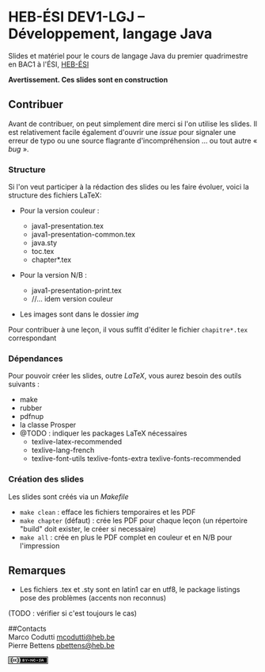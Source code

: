 # HEB-ÉSI DEV1-LGJ – Développement, langage Java

Slides et matériel pour le cours de langage Java du premier quadrimestre en BAC1 à l'ÉSI, [HEB-ÉSI](http://www.heb.be/esi)


**Avertissement. Ces slides sont en construction**


## Contribuer

Avant de contribuer, on peut simplement dire merci si l'on utilise les slides.
Il est relativement facile également d'ouvrir une *issue* pour signaler une
erreur de typo ou une source flagrante d'incompréhension … ou tout autre « *bug* ». 


### Structure  
Si l'on veut participer à la rédaction des slides ou les faire évoluer, voici la
structure des  fichiers LaTeX: 

* Pour la version couleur :
    * java1-presentation.tex
    * java1-presentation-common.tex
    * java.sty
    * toc.tex
    * chapter*.tex

* Pour la version N/B :
    *	java1-presentation-print.tex
    *	//... idem version couleur

* Les images sont dans le dossier *img*

Pour contribuer à une leçon, il vous suffit d'éditer le fichier `chapitre*.tex` correspondant


### Dépendances  
Pour pouvoir créer les slides, outre *LaTeX*, vous aurez besoin des outils suivants :

* make
* rubber
* pdfnup
* la classe Prosper 
* @TODO : indiquer les packages LaTeX nécessaires
    * texlive-latex-recommended
    * texlive-lang-french
    * texlive-font-utils texlive-fonts-extra texlive-fonts-recommended

### Création des slides
Les slides sont créés via un *Makefile*

* `make clean` : efface les fichiers temporaires et les PDF
* `make chapter` (défaut) : crée les PDF pour chaque leçon (un répertoire
  "build" doit exister, le créer si necessaire)
* `make all` : crée en plus le PDF complet en couleur et en N/B pour l'impression


## Remarques

- Les fichiers .tex et .sty sont en latin1 car en utf8, le package listings pose des problèmes (accents non reconnus)


(TODO : vérifier si c'est toujours le cas)

##Contacts  
Marco Codutti <mcodutti@heb.be>  
Pierre Bettens <pbettens@heb.be>



[![CC](cc-by-nc-sa-80x15.png)](http://creativecommons.org/licenses/by-nc-sa/4.0/deed.fr)


